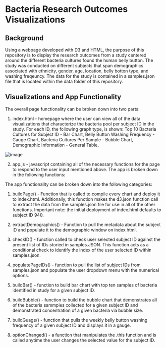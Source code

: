 # Bacteria Research Outcomes Visualizations

## Background 

Using a webpage developed with D3 and HTML, the purpose of this repository is to display the research outcomes from a study centered around the different bacteria cultures found the human belly button. The study was conducted on different subjects that span demographics associated with ethnicity, gender, age, location, belly botton type, and washing freqeuncy. The data for the study is contained in a samples.json file that is located within the data folder of this repository. 


## Visualizations and App Functionality
The overall page functionality can be broken down into two parts: 

1. index.html - homepage where the user can view all of the data visualizations that characterize the bacteria pool per subject ID in the study. For each ID, the following graph type, is shown: Top 10 Bacteria Cultures for Subject ID - Bar Chart, Belly Button Washing Frequency - Gauge Chart, Bacteria Cultures Per Sample - Bubble Chart, Demographic Information - General Table.

![image](bacteria-research-outcomes-viz/images/dashboard.PNG?raw=true)

2. app.js - javascript containing all of the necessary functions for the page to respond to the user input mentioned above. The app is broken down in the following functions:

The app functionality can be broken down into the following categories: 

1. buildPage() - Function that is called to compile every chart and deploy it to index.html. Additionally, this function makes the d3.json function call to extract the data from the samples.json file for use in all of the other functions. Important note: the initial deployment of index.html defaults to subject ID 940. 

2. extractDemographics() - Function to pull the metadata about the subject ID and populate it to the demographic window on index.html. 

3. checkID() - function called to check user selected subject ID against the present list of IDs storied in samples.JSON. This function acts as a conditional check to identify the index of the user selected ID within samples.json. 

4. populatePageIDs() - function to pull the list of subject IDs from samples.json and populate the user dropdown menu with the numerical options. 

5. buildBar() - function to build bar chart with top ten samples of bacteria identified in study for a given subject ID.

6. buildBubble() - function to build the bubble chart that demonstrates all of the bacteria sammples collected for a given subject ID and demonstrated concentration of a given bacteria via bubble size. 

7. buildGuage() - function that pulls the weekly belly button washing frequency of a given subject ID and displays it in a gauge. 

8. optionChanged() - a function that manipulates the .this function and is called anytime the user changes the selected value for the subject ID. 

